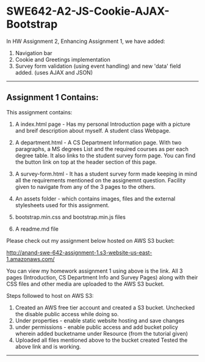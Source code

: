 # SWE642-A2-JS-Cookie-AJAX-Bootstrap
In HW Assignment 2, Enhancing Assignment 1, we have added:
1. Navigation bar
2. Cookie and Greetings implementation
3. Survey form validation (using event handling) and new 'data' field added. (uses AJAX and JSON) 


------------------------------------------------------------------------------------
Assignment 1 Contains:
------------------------------------------------------------------------------------
This assignment contains:
1) A index.html page - Has my personal Introduction page with a picture and breif description about myself. A student class Webpage. 
2) A department.html - A CS Department Information page. With two paragraphs, a MS degrees List and the required courses as per each degree table. It also links to the student survey form page. You can find the button link on top at the header section of this page.
3) A survey-form.html - It has a student survey form made keeping in mind all the requirements mentioned on the assignemnt question.
Facility given to navigate from any of the 3 pages to the others. 

4) An assets folder - which contains images, files and the external stylesheets used for this assignment.
5) bootstrap.min.css and bootstrap.min.js files
6) A readme.md file



Please check out my assignment below hosted on AWS S3 bucket: 

http://anand-swe-642-assignment-1.s3-website-us-east-1.amazonaws.com/

You can view my homework assignment 1 using above is the link. All 3 pages (Introduction, CS Department Info and Survey Pages) along with their CSS files and other media are uploaded to the AWS S3 bucket.

Steps followed to host on AWS S3:
1) Created an AWS free tier account and created a S3 bucket. Unchecked the disable public access while doing so.
2) Under properties - enable static website hosting and save changes
3) under permissions - enable public access and add bucket policy wherein added bucketname under Resource (from the tutorial given)
4) Uploaded all files mentioned above to the bucket created
Tested the above link and is working.

------------------------------------------------------------------------------------